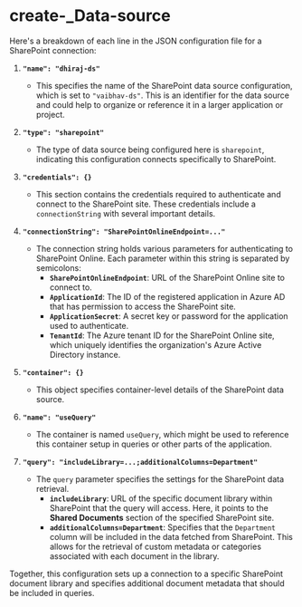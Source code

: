 # create-_Data-source

Here's a breakdown of each line in the JSON configuration file for a SharePoint connection:

1. **`"name": "dhiraj-ds"`**  
   - This specifies the name of the SharePoint data source configuration, which is set to `"vaibhav-ds"`. This is an identifier for the data source and could help to organize or reference it in a larger application or project.

2. **`"type": "sharepoint"`**  
   - The type of data source being configured here is `sharepoint`, indicating this configuration connects specifically to SharePoint.

3. **`"credentials": {}`**  
   - This section contains the credentials required to authenticate and connect to the SharePoint site. These credentials include a `connectionString` with several important details.

4. **`"connectionString": "SharePointOnlineEndpoint=..."`**  
   - The connection string holds various parameters for authenticating to SharePoint Online. Each parameter within this string is separated by semicolons:
     - **`SharePointOnlineEndpoint`**: URL of the SharePoint Online site to connect to.
     - **`ApplicationId`**: The ID of the registered application in Azure AD that has permission to access the SharePoint site.
     - **`ApplicationSecret`**: A secret key or password for the application used to authenticate. 
     - **`TenantId`**: The Azure tenant ID for the SharePoint Online site, which uniquely identifies the organization's Azure Active Directory instance.

5. **`"container": {}`**  
   - This object specifies container-level details of the SharePoint data source.

6. **`"name": "useQuery"`**  
   - The container is named `useQuery`, which might be used to reference this container setup in queries or other parts of the application.

7. **`"query": "includeLibrary=...;additionalColumns=Department"`**  
   - The `query` parameter specifies the settings for the SharePoint data retrieval. 
     - **`includeLibrary`**: URL of the specific document library within SharePoint that the query will access. Here, it points to the **Shared Documents** section of the specified SharePoint site.
     - **`additionalColumns=Department`**: Specifies that the `Department` column will be included in the data fetched from SharePoint. This allows for the retrieval of custom metadata or categories associated with each document in the library.

Together, this configuration sets up a connection to a specific SharePoint document library and specifies additional document metadata that should be included in queries.
